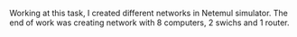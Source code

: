 Working at this task, I created different networks in Netemul simulator. The end of work was creating network with 8 computers, 2 swichs and 1 router.

